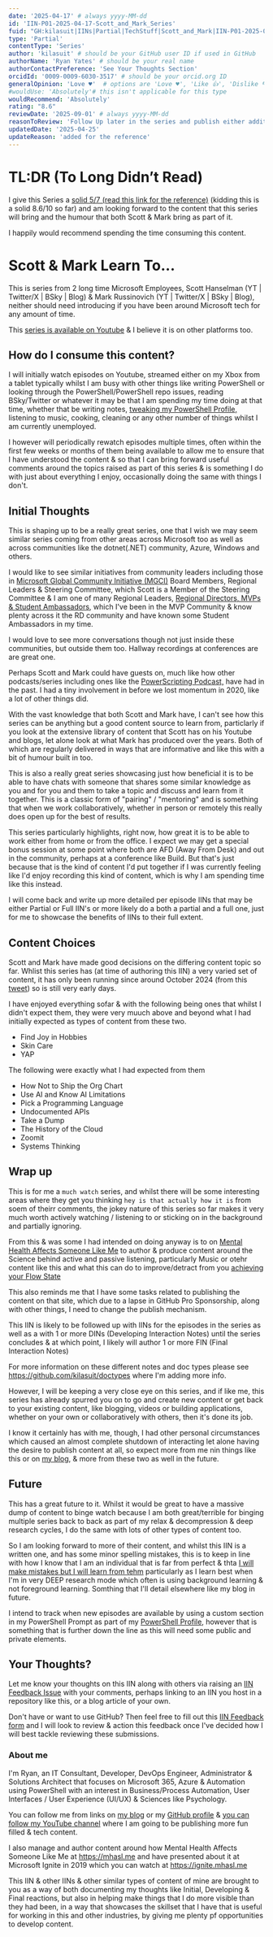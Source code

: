 ```yaml
---
date: '2025-04-17' # always yyyy-MM-dd
id: 'IIN-P01-2025-04-17-Scott_and_Mark_Series'
fuid: "GH:kilasuit|IINs|Partial|TechStuff|Scott_and_Mark|IIN-P01-2025-04-17-Series"
type: 'Partial'
contentType: 'Series' 
author: 'kilasuit' # should be your GitHub user ID if used in GitHub
authorName: 'Ryan Yates' # should be your real name
authorContactPreference: 'See Your Thoughts Section'
orcidId: '0009-0009-6030-3517' # should be your orcid.org ID
generalOpinion: 'Love ♥'  # options are 'Love ♥', 'Like 👍', 'Dislike 👎', 'Unsure 🤔'
#wouldUse: 'Absolutely'# this isn't applicable for this type
wouldRecommend: 'Absolutely'
rating: "8.6"
reviewDate: '2025-09-01' # always yyyy-MM-dd
reasonToReview: 'Follow Up later in the series and publish either additional partial IIN or Full IIN'
updatedDate: '2025-04-25'
updateReason: 'added for the reference'
---
```

<!-- markdownlint-disable MD025 MD026 MD034 -->
# TL:DR (To Long Didn’t Read)

I give this Series a [solid 5/7 (read this link for the reference)](https://knowyourmeme.com/memes/fight-club-57-movie) (kidding this is a solid 8.6/10 so far) and am looking forward to the content that this series will bring and the humour that both Scott & Mark bring as part of it.

I happily would recommend spending the time consuming this content.

# Scott & Mark Learn To...

This is series from 2 long time Microsoft Employees, Scott Hanselman (YT | Twitter/X | BSky | Blog) & Mark Russinovich (YT | Twitter/X | BSky | Blog), neither should need introducing if you have been around Microsoft tech for any amount of time.

This [series is available on Youtube](https://www.youtube.com/playlist?list=PL0M0zPgJ3HSf4XZvYgZPUXgSrfzBN26pf) & I believe it is on other platforms too.

## How do I consume this content?

I will initially watch episodes on Youtube, streamed either on my Xbox from a tablet typically whilst I am busy with other things like writing PowerShell or looking through the PowerShell/PowerShell repo issues, reading BSky/Twitter or whatever it may be that I am spending my time doing at that time, whether that be writing notes, [tweaking my PowerShell Profile,](https://github.com/kilasuit) listening to music, cooking, cleaning or any other number of things whilst I am currently unemployed.

I however will periodically rewatch episodes multiple times, often within the first few weeks or months of them being available to allow me to ensure that I have understood the content & so that I can bring forward useful comments around the topics raised as part of this series & is something I do with just about everything I enjoy, occasionally doing the same with things I don't.

## Initial Thoughts

This is shaping up to be a really great series, one that I wish we may seem similar series coming from other areas across Microsoft too as well as across communities like the dotnet(.NET) community, Azure, Windows and others.

I would like to see similar initiatives from community leaders including those in [Microsoft Global Community Initiative (MGCI)](https://adoption.microsoft.com/microsoft-global-community-initiative/advisors/) Board Members, Regional Leaders & Steering Committee, which Scott is a Member of the Steering Committee & I am one of many Regional Leaders, [Regional Directors, MVPs & Student Ambassadors](https://mvp.microsoft.com), which I've been in the MVP Community & know plenty across it the RD community and have known some Student Ambassadors in my time.

I would love to see more conversations though not just inside these communities, but outside them too. Hallway recordings at conferences are are great one.

Perhaps Scott and Mark could have guests on, much like how other podcasts/series including ones like the [PowerScripting Podcast,](https://www.youtube.com/PowerScriptingLive) have had in the past. I had a tiny involvement in before we lost momentum in 2020, like a lot of other things did.

With the vast knowledge that both Scott and Mark have, I can't see how this series can be anything but a good content source to learn from, particlarly if you look at the extensive library of content that Scott has on his Youtube and blogs, let alone look at what Mark has produced over the years. Both of which are regularly delivered in ways that are informative and like this with a bit of humour built in too.

This is also a really great series showcasing just how beneficial it is to be able to have chats with someone that shares some similar knowledge as you and for you and them to take a topic and discuss and learn from it together. This is a classic form of "pairing" / "mentoring" and is something that when we work collaboratively, whether in person or remotely this really does open up for the best of results.

This series particularly highlights, right now, how great it is to be able to work either from home or from the office. I expect we may get a special bonus session at some point where both are AFD (Away From Desk) and out in the community, perhaps at a conference like Build. But that's just because that is the kind of content I'd put together if I was currently feeling like I'd enjoy recording this kind of content, which is why I am spending time like this instead.

I will come back and write up more detailed per episode IINs that may be either Partial or Full IIN's or more likely do a both a partial and a full one, just for me to showcase the benefits of IINs to their full extent.

## Content Choices

Scott and Mark have made good decisions on the differing content topic so far.
Whlist this series has (at time of authoring this IIN) a very varied set of content, it has only been running since around October 2024 (from this [tweet](https://x.com/jolson88/status/1844553802437058862)) so is still very early days.

I have enjoyed everything sofar & with the following being ones that whilst I didn't expect them, they were very muuch above and beyond what I had initially expected as types of content from these two.

- Find Joy in Hobbies
- Skin Care
- YAP

The following were exactly what I had expected from them

- How Not to Ship the Org Chart
- Use AI and Know AI Limitations
- Pick a Programming Language
- Undocumented APIs
- Take a Dump
- The History of the Cloud
- Zoomit
- Systems Thinking

## Wrap up

This is for me a `much watch` series, and whilst there will be some interesting areas where they get you thinking `hey is that actually how it is` from soem of theirr comments, the jokey nature of this series so far makes it very much worth actively watching / listening to or sticking on in the background and partially ignoring.

From this & was some I had intended on doing anyway is to on [Mental Health Affects Someone Like Me](https://mhasl.me) to author & produce content around the Science behind active and passive listening, particularly Music or otehr content like this and what this can do to improve/detract from you [achieving your Flow State](https://mhasl.me/2023/08/22/flow-state-and-what-it-has-to-do-with-bruce-lees-famous-water-quote/)

This also reminds me that I have some tasks related to publishing the content on that site, which due to a lapse in GitHub Pro Sponsorship, along with other things, I need to change the publish mechanism.

This IIN is likely to be followed up with IINs for the episodes in the series as well as a with 1 or more DINs (Developing Interaction Notes) until the series concludes & at which point, I likely will author 1 or more FIN (Final Interaction Notes)

For more information on these different notes and doc types please see https://github.com/kilasuit/doctypes where I'm adding more info.

However, I will be keeping a very close eye on this series, and if like me, this series has already spurred you on to go and create new content or get back to your existing content, like blogging, videos or building applications, whether on your own or collaboratively with others, then it's done its job.

I know it certainly has with me, though, I had other personal circumstances which caused an almost complete shutdown of interacting let alone having the desire to publish content at all, so expect more from me nin things like this or on [my blog](https://blog.kialsuit.org), & more from these two as well in the future.

## Future

This has a great future to it. Whilst it would be great to have a massive dump of content to binge watch because I am both great/terrible for binging multiple series back to back as part of my relax & decompression & deep research cycles, I do the same with lots of other types of content too.

So I am looking forward to more of their content, and whilst this IIN is a written one, and has some minor spelling mistakes, this is to keep in line with how I know that I am an individual that is far from perfect & thta [I will make mistakes but I will learn from tehm](https://blog.kilasuit.org/2023/07/08/i-will-make-mistakes-but-i-will-learn-from-them/) particularly as I learn best when I'm in very DEEP research mode which often is using background learning & not foreground learning. Somthing that I'll detail elsewhere like my blog in future.

I intend to track when new episodes are available by using a custom section in my PowerShell Prompt as part of my [PowerShell Profile](https://github.com/kilasuit/PSProfile), however that is something that is further down the line as this will need some public and private elements.

## Your Thoughts?

Let me know your thoughts on this IIN along with others via raising an [IIN Feedback Issue](https://github.com/kilasuit/IINs/issues/new?template=IINFeedback.yml) with your comments, perhaps linking to an IIN you host in a repository like this, or a blog article of your own.

Don't have or want to use GitHub? Then feel free to fill out this [IIN Feedback form](https://forms.office.com/e/ujs0533VUH) and I will look to review & action this feedback once I've decided how I will best tackle reviewing these submissions.

### About me

I'm Ryan, an IT Consultant, Developer, DevOps Engineer, Administrator & Solutions Architect that focuses on Microsoft 365, Azure & Automation using PowerShell with an interest in Business/Process Automation, User Interfaces / User Experience (UI/UX) & Sciences like Psychology.  

You can follow me from links on [my blog](https://blog.kilauit.org/) or my [GitHub profile](https://github.com/kilasuit/) & [you can follow my YouTube channel](https://youtube.com/@kilasuit90) where I am going to be publishing more fun filled & tech content.

I also manage and author content around how Mental Health Affects Someone Like Me at https://mhasl.me and have presented about it at Microsoft Ignite in 2019 which you can watch at https://ignite.mhasl.me

This IIN & other IINs & other similar types of content of mine are brought to you as a way of both documenting my thoughts like Initial, Developing & Final reactions, but also in helping make things that I do more visible than they had been, in a way that showcases the skillset that I have that is useful for working in this and other industries, by giving me plenty pf opportunities to develop content.
